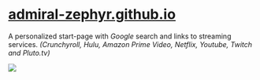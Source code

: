 # [admiral-zephyr.github.io](admiral-zephyr.github.io)

A personalized start-page with _Google_ search and links to streaming services. _(Crunchyroll, Hulu, Amazon Prime Video, Netflix, Youtube, Twitch and Pluto.tv)_

![](/../main/assets/images/Yip0000.png)
